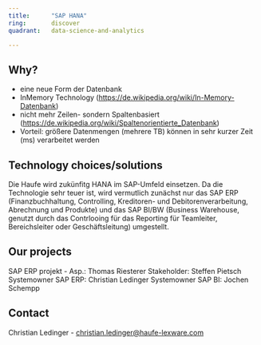 ```yaml
---
title:      "SAP HANA"
ring:       discover
quadrant:   data-science-and-analytics

---
```


## Why? ##

- eine neue Form der Datenbank
- InMemory Technology (https://de.wikipedia.org/wiki/In-Memory-Datenbank)
- nicht mehr Zeilen- sondern Spaltenbasiert (https://de.wikipedia.org/wiki/Spaltenorientierte_Datenbank)
- Vorteil: größere Datenmengen (mehrere TB) können in sehr kurzer Zeit (ms) verarbeitet werden

## Technology choices/solutions ##

Die Haufe wird zukünfitg HANA im SAP-Umfeld einsetzen. Da die Technologie sehr teuer ist, wird vermutlich zunächst nur das SAP ERP (Finanzbuchhaltung, Controlling, Kreditoren- und Debitorenverarbeitung, Abrechnung und Produkte) und das SAP BI/BW (Business Warehouse, genutzt durch das Contrlooing für das Reporting für Teamleiter, Bereichsleiter oder Geschäftsleitung) umgestellt.

## Our projects ##

SAP ERP projekt - Asp.: Thomas Riesterer
Stakeholder: Steffen Pietsch
Systemowner SAP ERP: Christian Ledinger
Systemowner SAP BI: Jochen Schempp

## Contact ##

Christian Ledinger - christian.ledinger@haufe-lexware.com